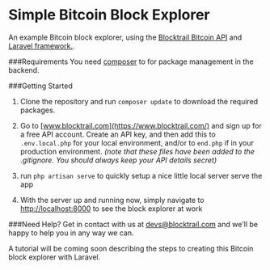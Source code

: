 Simple Bitcoin Block Explorer
=====================

An example Bitcoin block explorer, using the [Blocktrail Bitcoin API](https://www.blocktrail.com/) and [Laravel framework.](http://laravel.com/).

###Requirements
You need [composer](https://getcomposer.org/) to for package management in the backend.


###Getting Started
1. Clone the repository and run `composer update` to download the required packages.

2. Go to [www.blocktrail.com](https://www.blocktrail.com/) and sign up for a free API account. Create an API key, and then add this to `.env.local.php` for your local environment, and/or to `end.php` if in your production environment. *(note that these files have been added to the .gitignore. You should always keep your API details secret)*

3. run `php artisan serve` to quickly setup a nice little local server serve the app 

4. With the server up and running now, simply navigate to [http://localhost:8000](http://localhost:8000) to see the block explorer at work 



###Need Help?
Get in contact with us at [devs@blocktrail.com](mailto://devs@blocktrail.com) and we'll be happy to help you in any way we can.

A tutorial will be coming soon describing the steps to creating this Bitcoin block explorer with Laravel.